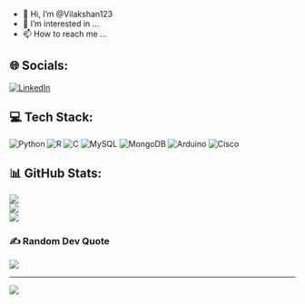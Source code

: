 - 👋 Hi, I’m @Vilakshan123
- 👀 I’m interested in ...
- 📫 How to reach me ...

## 🌐 Socials:
[![LinkedIn](https://img.shields.io/badge/LinkedIn-%230077B5.svg?logo=linkedin&logoColor=white)](https://linkedin.com/in/vpanchal2001) 

## 💻 Tech Stack:
![Python](https://img.shields.io/badge/python-3670A0?style=for-the-badge&logo=python&logoColor=ffdd54) ![R](https://img.shields.io/badge/r-%23276DC3.svg?style=for-the-badge&logo=r&logoColor=white) ![C](https://img.shields.io/badge/c-%2300599C.svg?style=for-the-badge&logo=c&logoColor=white) ![MySQL](https://img.shields.io/badge/mysql-4479A1.svg?style=for-the-badge&logo=mysql&logoColor=white) ![MongoDB](https://img.shields.io/badge/MongoDB-%234ea94b.svg?style=for-the-badge&logo=mongodb&logoColor=white) ![Arduino](https://img.shields.io/badge/-Arduino-00979D?style=for-the-badge&logo=Arduino&logoColor=white)   ![Cisco](https://img.shields.io/badge/cisco-%23049fd9.svg?style=for-the-badge&logo=cisco&logoColor=black) 

## 📊 GitHub Stats:
![](https://github-readme-stats.vercel.app/api?username=Vilakshan123&theme=dark&hide_border=false&include_all_commits=true&count_private=true)<br/>
![](https://github-readme-streak-stats.herokuapp.com/?user=Vilakshan123&theme=dark&hide_border=false)<br/>
![](https://github-readme-stats.vercel.app/api/top-langs/?username=Vilakshan123&theme=dark&hide_border=false&include_all_commits=true&count_private=true&layout=compact)

### ✍️ Random Dev Quote
![](https://quotes-github-readme.vercel.app/api?type=horizontal&theme=radical)

---
[![](https://visitcount.itsvg.in/api?id=Vilakshan123&icon=0&color=0)](https://visitcount.itsvg.in)


<!---
Vilakshan123/Vilakshan123 is a ✨ special ✨ repository because its `README.md` (this file) appears on your GitHub profile.
You can click the Preview link to take a look at your changes.
--->
